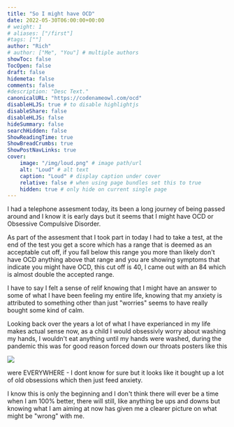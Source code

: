 ```yaml
---
title: "So I might have OCD"
date: 2022-05-30T06:00:00+00:00
# weight: 1
# aliases: ["/first"]
#tags: [""]
author: "Rich"
# author: ["Me", "You"] # multiple authors
showToc: false
TocOpen: false
draft: false
hidemeta: false
comments: false
#description: "Desc Text."
canonicalURL: "https://codenameowl.com/ocd"
disableHLJS: true # to disable highlightjs
disableShare: false
disableHLJS: false
hideSummary: false
searchHidden: false
ShowReadingTime: true
ShowBreadCrumbs: true
ShowPostNavLinks: true
cover:
    image: "/img/loud.png" # image path/url
    alt: "Loud" # alt text
    caption: "Loud" # display caption under cover
    relative: false # when using page bundles set this to true
    hidden: true # only hide on current single page
---
```


I had a telephone assesment today, its been a long journey of being passed around and I know it is early days but it seems that I might have OCD or Obsessive Compulsive Disorder. 

As part of the assesment that I took part in today I had to take a test, at the end of the test you get a score which has a range that is deemed as an acceptable cut off, if you fall below this range you more than likely don't have OCD anything above that range and you are showing symptoms that indicate you might have OCD, this cut off is 40, I came out with an 84 which is almost double the accepted range. 

I have to say I felt a sense of relif knowing that I might have an answer to some of what I have been feeling my entire life, knowing that my anxiety is attributed to something other than just "worries" seems to have really bought some kind of calm. 

Looking back over the years a lot of what I have experianced in my life makes actual sense now, as a child I would obsessivly worry about washing my hands, I wouldn't eat anything until my hands were washed, during the pandemic this was for good reason forced down our throats posters like this 

![](https://www.northlincs.gov.uk/wp-content/uploads/2020/09/Hands-face-Space-graphic.jpg)

were EVERYWHERE - I dont know for sure but it looks like it bought up a lot of old obsessions which then just feed anxiety. 

I know this is only the beginning and I don't think there will ever be a time when I am 100% better, there will still, like anything be ups and downs but knowing what I am aiming at now has given me a clearer picture on what might be "wrong" with me. 